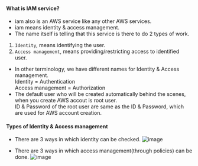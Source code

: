 #### What is IAM service?
- iam also is an AWS service like any other AWS services.</br>
- iam means identity & access management.</br>
- The name itself is telling that this service is there to do 2 types of work.</br>
1. `Identity`, means identifying the user.
2. `Access management`, means providing/restricting access to identified user.
- In other terminology, we have different names for Identity & Access management.</br>
  Identity = Authentication</br>
  Access management = Authorization</br>
- The default user who will be created automatically behind the scenes, when you create AWS accout is root user.</br>
  ID & Password of the root user are same as the ID & Password, which are used for AWS account creation.

#### Types of Identity & Access management
- There are 3 ways in which identity can be checked.
  ![image](https://github.com/user-attachments/assets/c3883f88-5255-4b53-a17e-2f82c36b39fd)

- There are 3 ways in which access management(through policies) can be done.
  ![image](https://github.com/user-attachments/assets/3d4a4453-ef54-4edc-a38d-b4fa390ddb70)
